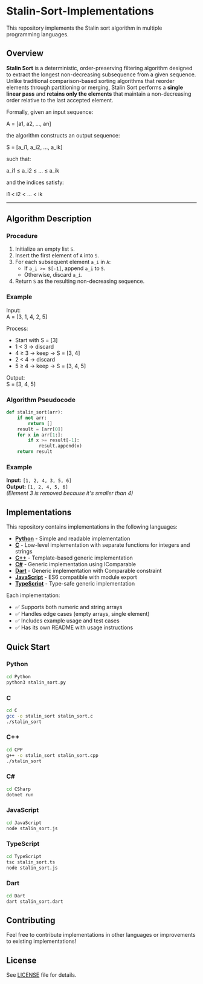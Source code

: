 # Stalin-Sort-Implementations

This repository implements the Stalin sort algorithm in multiple programming languages.

## Overview

**Stalin Sort** is a deterministic, order-preserving filtering algorithm designed to extract the longest non-decreasing subsequence from a given sequence.  
Unlike traditional comparison-based sorting algorithms that reorder elements through partitioning or merging, Stalin Sort performs a **single linear pass** and **retains only the elements** that maintain a non-decreasing order relative to the last accepted element.

Formally, given an input sequence:

A = [a1, a2, ..., an]

the algorithm constructs an output sequence:

S = [a_i1, a_i2, ..., a_ik]  

such that:

a_i1 ≤ a_i2 ≤ ... ≤ a_ik  

and the indices satisfy:

i1 < i2 < ... < ik

---

## Algorithm Description

### Procedure

1. Initialize an empty list `S`.
2. Insert the first element of `A` into `S`.
3. For each subsequent element `a_i` in `A`:
   - If `a_i >= S[-1]`, append `a_i` to `S`.
   - Otherwise, discard `a_i`.
4. Return `S` as the resulting non-decreasing sequence.

### Example

Input:  
A = [3, 1, 4, 2, 5]

Process:  
- Start with S = [3]  
- 1 < 3 → discard  
- 4 ≥ 3 → keep → S = [3, 4]  
- 2 < 4 → discard  
- 5 ≥ 4 → keep → S = [3, 4, 5]

Output:  
S = [3, 4, 5]


### Algorithm Pseudocode

```python
def stalin_sort(arr):
    if not arr:
        return []
    result = [arr[0]]
    for x in arr[1:]:
        if x >= result[-1]:
            result.append(x)
    return result
```

### Example

**Input:** `[1, 2, 4, 3, 5, 6]`  
**Output:** `[1, 2, 4, 5, 6]`  
*(Element 3 is removed because it's smaller than 4)*

## Implementations

This repository contains implementations in the following languages:

- **[Python](/Python)** - Simple and readable implementation
- **[C](/C)** - Low-level implementation with separate functions for integers and strings
- **[C++](/CPP)** - Template-based generic implementation
- **[C#](/CSharp)** - Generic implementation using IComparable
- **[Dart](/Dart)** - Generic implementation with Comparable constraint
- **[JavaScript](/JavaScript)** - ES6 compatible with module export
- **[TypeScript](/TypeScript)** - Type-safe generic implementation

Each implementation:
- ✅ Supports both numeric and string arrays
- ✅ Handles edge cases (empty arrays, single element)
- ✅ Includes example usage and test cases
- ✅ Has its own README with usage instructions

## Quick Start

### Python
```bash
cd Python
python3 stalin_sort.py
```

### C
```bash
cd C
gcc -o stalin_sort stalin_sort.c
./stalin_sort
```

### C++
```bash
cd CPP
g++ -o stalin_sort stalin_sort.cpp
./stalin_sort
```

### C#
```bash
cd CSharp
dotnet run
```

### JavaScript
```bash
cd JavaScript
node stalin_sort.js
```

### TypeScript
```bash
cd TypeScript
tsc stalin_sort.ts
node stalin_sort.js
```

### Dart
```bash
cd Dart
dart stalin_sort.dart
```

## Contributing

Feel free to contribute implementations in other languages or improvements to existing implementations!

## License

See [LICENSE](LICENSE) file for details.
